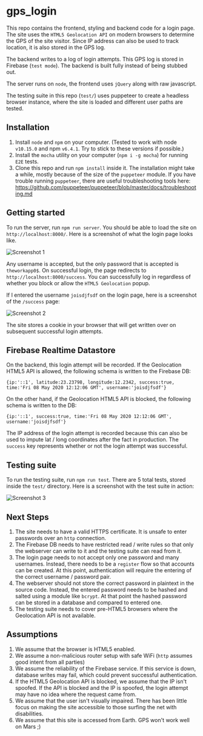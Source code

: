# gps_login

This repo contains the frontend, styling and backend code for a login page. The site uses the `HTML5 Geolocation API` on modern browsers to determine the GPS of the site visitor. Since IP address can also be used to track location, it is also stored in the GPS log.

The backend writes to a log of login attempts. This GPS log is stored in Firebase (`test mode`). The backend is built fully instead of being stubbed out.

The server runs on `node`, the frontend uses `jQuery` along with raw javascript. 

The testing suite in this repo (`test/`) uses puppeteer to create a headless browser instance, where the site is loaded and different user paths are tested.

## Installation
1. Install `node` and `npm` on your computer. (Tested to work with node `v10.15.0` and npm `v6.4.1`. Try to stick to these versions if possible.)
2. Install the `mocha` utility on your computer (`npm i -g mocha`) for running `E2E` tests.
3. Clone this repo and run `npm install` inside it. The installation might take a while, mostly because of the size of the `puppeteer` module. If you have trouble running `puppeteer`, there are useful troubleshooting tools here: https://github.com/puppeteer/puppeteer/blob/master/docs/troubleshooting.md

## Getting started
To run the server, run `npm run server`. You should be able to load the site on `http://localhost:8000/`. Here is a screenshot of what the login page looks like. 

![Screenshot 1][Login]

Any username is accepted, but the only password that is accepted is `theworkapp0$`. On successful login, the page redirects to `http://localhost:8000/success`. You can successfully log in regardless of whether you block or allow the `HTML5 Geolocation` popup.

If I entered the username `joisdjfsdf` on the login page, here is a screenshot of the `/success` page:

![Screenshot 2][Success]

The site stores a cookie in your browser that will get written over on subsequent successful login attempts.

## Firebase Realtime Datastore

On the backend, this login attempt will be recorded. If the Geolocation HTML5 API is allowed, the following schema is written to the Firebase DB:

```
{ip:'::1', latitude:23.23798, longitude:12.2342, success:true, time:'Fri 08 May 2020 12:12:06 GMT', username:'joisdjfsdf'}
```

On the other hand, if the Geolocation HTML5 API is blocked, the following schema is written to the DB:

```
{ip:'::1', success:true, time:'Fri 08 May 2020 12:12:06 GMT', username:'joisdjfsdf'}
```

The IP address of the login attempt is recorded because this can also be used to impute lat / long coordinates after the fact in production. The `success` key represents whether or not the login attempt was successful.

## Testing suite

To run the testing suite, run `npm run test`. There are 5 total tests, stored inside the `test/` directory. Here is a screenshot with the test suite in action:

![Screenshot 3][Testing]

## Next Steps

1. The site needs to have a valid HTTPS certificate. It is unsafe to enter passwords over an `http` connection. 
2. The Firebase DB needs to have restricted read / write rules so that only the webserver can write to it and the testing suite can read from it. 
3. The login page needs to not accept only one password and many usernames. Instead, there needs to be a `register` flow so that accounts can be created. At this point, authentication will require the entering of the correct username / password pair.
4. The webserver should not store the correct password in plaintext in the source code. Instead, the entered password needs to be hashed and salted using a module like `bcrypt`. At that point the hashed password can be stored in a database and compared to entered one.
5. The testing suite needs to cover pre-HTML5 browsers where the Geolocation API is not available.

## Assumptions

1. We assume that the browser is HTML5 enabled.
2. We assume a non-malicious router setup with safe WiFi (`http` assumes good intent from all parties)
3. We assume the reliability of the Firebase service. If this service is down, database writes may fail, which could prevent successful authentication.
4. If the HTML5 Geolocation API is blocked, we assume that the IP isn't spoofed. If the API is blocked and the IP is spoofed, the login attempt may have no idea where the request came from.
5. We assume that the user isn't visually impaired. There has been little focus on making the site accessible to those surfing the net with disabilities.
6. We assume that this site is accessed from Earth. GPS won't work well on Mars ;)


[Login]: https://i.imgur.com/8YjMgZp.png
[Success]: https://i.imgur.com/05LfivJ.png
[Testing]: https://i.imgur.com/OXIP21F.png
